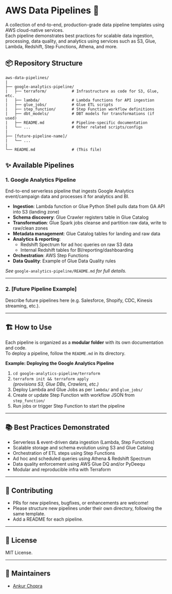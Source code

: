 
# AWS Data Pipelines 🚀

A collection of end-to-end, production-grade data pipeline templates using AWS cloud-native services.  
Each pipeline demonstrates best practices for scalable data ingestion, processing, data quality, and analytics using services such as S3, Glue, Lambda, Redshift, Step Functions, Athena, and more.

## 📦 Repository Structure

```plaintext
aws-data-pipelines/
|
├── google-analytics-pipeline/
|   ├── terraform/           # Infrastructure as code for S3, Glue, etc.
|   ├── lambda/              # Lambda functions for API ingestion
|   ├── glue_jobs/           # Glue ETL scripts
|   ├── step_function/       # Step Function workflow definitions
|   ├── dbt_models/          # DBT models for transformations (if used)
|   ├── README.md            # Pipeline-specific documentation
|   └── ...                  # Other related scripts/configs
|
├── [future-pipeline-name]/
|   └── ...
|
└── README.md                # (This file)

```

## ✨ Available Pipelines

### 1. **Google Analytics Pipeline**
End-to-end serverless pipeline that ingests Google Analytics event/campaign data and processes it for analytics and BI.

- **Ingestion**: Lambda function or Glue Python Shell pulls data from GA API into S3 (landing zone)
- **Schema discovery**: Glue Crawler registers table in Glue Catalog
- **Transformation**: Glue Spark jobs cleanse and partition raw data, write to raw/clean zones
- **Metadata management**: Glue Catalog tables for landing and raw data
- **Analytics & reporting**:  
  - Redshift Spectrum for ad hoc queries on raw S3 data  
  - Internal Redshift tables for BI/reporting/dashboarding
- **Orchestration**: AWS Step Functions
- **Data Quality**: Example of Glue Data Quality rules

*See* `google-analytics-pipeline/README.md` *for full details.*

---

### 2. [Future Pipeline Example]
Describe future pipelines here (e.g. Salesforce, Shopify, CDC, Kinesis streaming, etc.).

---

## 🏗️ How to Use

Each pipeline is organized as a **modular folder** with its own documentation and code.  
To deploy a pipeline, follow the `README.md` in its directory.

**Example: Deploying the Google Analytics Pipeline**
1. `cd google-analytics-pipeline/terraform`
2. `terraform init && terraform apply`  
   _(provisions S3, Glue DBs, Crawlers, etc.)_
3. Deploy Lambda and Glue Jobs as per `lambda/` and `glue_jobs/`
4. Create or update Step Function with workflow JSON from `step_function/`
5. Run jobs or trigger Step Function to start the pipeline

---

## 📚 Best Practices Demonstrated

- Serverless & event-driven data ingestion (Lambda, Step Functions)
- Scalable storage and schema evolution using S3 and Glue Catalog
- Orchestration of ETL steps using Step Functions
- Ad hoc and scheduled queries using Athena & Redshift Spectrum
- Data quality enforcement using AWS Glue DQ and/or PyDeequ
- Modular and reproducible infra with Terraform

---

## 🤝 Contributing

- PRs for new pipelines, bugfixes, or enhancements are welcome!
- Please structure new pipelines under their own directory, following the same template.
- Add a README for each pipeline.

---

## 📖 License

MIT License.

---

## 📝 Maintainers

- [Ankur Chopra](https://github.com/dataengineerankur)
